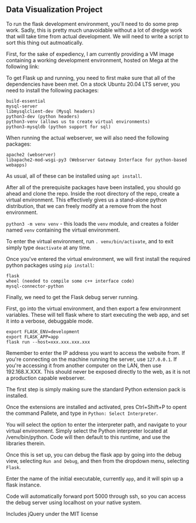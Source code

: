 ## Data Visualization Project

To run the flask development environment, you'll need to do some prep work. Sadly, this is pretty much unavoidable without a lot of dredge work that will take time from actual development. We will need to write a script to sort this thing out autmoatically.

First, for the sake of expediency, I am currently providing a VM image containing a working development environment, hosted on Mega at the following link: 

To get Flask up and running, you need to first make sure that all of the dependencies have been met. On a stock Ubuntu 20.04 LTS server, you need to install the following packages: 


```
build-essential
mysql-server
libmysqlclient-dev (Mysql headers)
python3-dev (python headers)
python3-venv (allows us to create virtual environments)
python3-mysqldb (python support for sql)
```

When running the actual webserver, we will also need the following packages:


```
apache2 (webserver)
libapache2-mod-wsgi-py3 (Webserver Gateway Interface for python-based webapps)

```

As usual, all of these can be installed using `apt install`.

After all of the prerequisite packages have been installed, you should go ahead and clone the repo. Inside the root directory of the repo, create a virtual environment. This effectively gives us a stand-alone python distribution, that we can freely modify at a remove from the host environment.

`python3 -m venv venv` - this loads the `venv` module, and creates a folder named `venv` containing the virtual environment.

To enter the virtual environment, run `. venv/bin/activate`, and to exit simply type `deactivate` at any time.

Once you've entered the virtual environment, we will first install the required python packages using `pip install`:

```
flask
wheel (needed to compile some c++ interface code)
mysql-connector-python
```

Finally, we need to get the Flask debug server running.

First, go into the virtual environment, and then export a few environment variables. These will tell flask where to start executing the web app, and set it into a verbose, debuggable mode.

```
export FLASK_ENV=development
export FLASK_APP=app
flask run --host=xxx.xxx.xxx.xxx
```

Remember to enter the IP address you want to access the website from. If you're connecting on the machine running the server, use `127.0.0.1`. If you're accessing it from another computer on the LAN, then use 192.168.X.XXX. This should never be exposed directly to the web, as it is not a production capable webserver.

The first step is simply making sure the standard Python extension pack is installed.

Once the extensions are installed and activated, pres Ctrl+Shift+P to opent the command Pallete, and type in `Python: Select Interpreter`. 

You will select the option to enter the interpreter path, and navigate to your virtual environment. Simply select the Python interpreter located at /venv/bin/python. Code will then default to this runtime, and use the libraries therein. 

Once this is set up, you can debug the flask app by going into the debug view, selecting `Run and Debug`, and then from the dropdown menu, selecting `Flask`. 

Enter the name of the initial executable, currently `app`, and it will spin up a flask instance.

Code will automatically forward port 5000 through ssh, so you can access the debug server using localhost on your native system.

Includes jQuery under the MIT license 